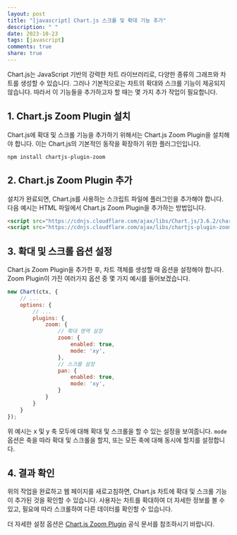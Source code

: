 ```yaml
---
layout: post
title: "[javascript] Chart.js 스크롤 및 확대 기능 추가"
description: " "
date: 2023-10-23
tags: [javascript]
comments: true
share: true
---
```


Chart.js는 JavaScript 기반의 강력한 차트 라이브러리로, 다양한 종류의 그래프와 차트를 생성할 수 있습니다. 그러나 기본적으로는 차트의 확대와 스크롤 기능이 제공되지 않습니다. 따라서 이 기능들을 추가하고자 할 때는 몇 가지 추가 작업이 필요합니다.

## 1. Chart.js Zoom Plugin 설치

Chart.js에 확대 및 스크롤 기능을 추가하기 위해서는 Chart.js Zoom Plugin을 설치해야 합니다. 이는 Chart.js의 기본적인 동작을 확장하기 위한 플러그인입니다.

```
npm install chartjs-plugin-zoom
```

## 2. Chart.js Zoom Plugin 추가

설치가 완료되면, Chart.js를 사용하는 스크립트 파일에 플러그인을 추가해야 합니다. 다음 예시는 HTML 파일에서 Chart.js Zoom Plugin을 추가하는 방법입니다.

```html
<script src="https://cdnjs.cloudflare.com/ajax/libs/Chart.js/3.6.2/chart.js"></script>
<script src="https://cdnjs.cloudflare.com/ajax/libs/chartjs-plugin-zoom/1.1.1/chartjs-plugin-zoom.min.js"></script>
```

## 3. 확대 및 스크롤 옵션 설정

Chart.js Zoom Plugin을 추가한 후, 차트 객체를 생성할 때 옵션을 설정해야 합니다. Zoom Plugin이 가진 여러가지 옵션 중 몇 가지 예시를 들어보겠습니다.

```javascript
new Chart(ctx, {
    // ...
    options: {
        // ...
        plugins: {
            zoom: {
                // 확대 영역 설정
                zoom: {
                    enabled: true,
                    mode: 'xy',
                },
                // 스크롤 설정
                pan: {
                    enabled: true,
                    mode: 'xy',
                }
            }
        }
    }
});
```

위 예시는 x 및 y 축 모두에 대해 확대 및 스크롤을 할 수 있는 설정을 보여줍니다. `mode` 옵션은 축을 따라 확대 및 스크롤을 할지, 또는 모든 축에 대해 동시에 할지를 설정합니다.

## 4. 결과 확인

위의 작업을 완료하고 웹 페이지를 새로고침하면, Chart.js 차트에 확대 및 스크롤 기능이 추가된 것을 확인할 수 있습니다. 사용자는 차트를 확대하여 더 자세한 정보를 볼 수 있고, 필요에 따라 스크롤하여 다른 데이터를 확인할 수 있습니다.

더 자세한 설정 옵션은 [Chart.js Zoom Plugin](https://www.chartjs.org/chartjs-plugin-zoom/) 공식 문서를 참조하시기 바랍니다.